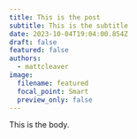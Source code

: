 ```yaml
---
title: This is the post
subtitle: This is the subtitle
date: 2023-10-04T19:04:00.854Z
draft: false
featured: false
authors:
  - mattcleaver
image:
  filename: featured
  focal_point: Smart
  preview_only: false
---
```

T﻿his is the body.